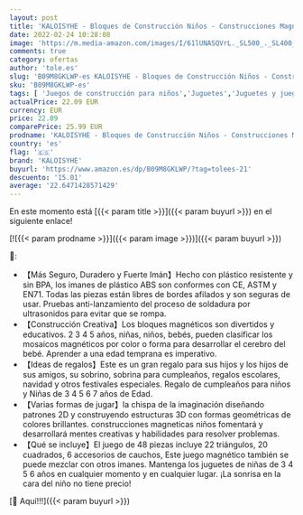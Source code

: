 ```yaml
---
layout: post
title: 'KALOISYHE - Bloques de Construcción Niños - Construcciones Magneticas Juguetes Niños 3 4 5 6 Años Niños Niñas  Educativos / de Aprendizaje Imanes Juguetes para Niños Regalos de Cumpleaños de Navidad'
date: 2022-02-24 10:28:08
image: 'https://m.media-amazon.com/images/I/61lUNASQVrL._SL500_._SL400_.jpg'
comments: true
category: ofertas
author: 'tole.es'
slug: 'B09M8GKLWP-es KALOISYHE - Bloques de Construcción Niños - Construcciones...'
sku: 'B09M8GKLWP-es'
tags: [ 'Juegos de construcción para niños','Juguetes','Juguetes y juegos','Sets de bloques de construcción','kaloisyhe','navidad', ]
actualPrice: 22.09 EUR
currency: EUR
price: 22.09
comparePrice: 25.99 EUR
prodname: 'KALOISYHE - Bloques de Construcción Niños - Construcciones Magneticas Juguetes Niños 3 4 5 6 Años Niños Niñas  Educativos / de Aprendizaje Imanes Juguetes para Niños Regalos de Cumpleaños de Navidad'
country: 'es'
flag: '🇪🇸'
brand: 'KALOISYHE'
buyurl: 'https://www.amazon.es/dp/B09M8GKLWP/?tag=tolees-21'
descuento: '15.01'
average: '22.6471428571429'
---
```


En este momento está [{{< param title >}}]({{< param buyurl >}}) en el siguiente enlace!

[![{{< param prodname >}}]({{< param image >}})]({{< param buyurl >}})

🔎:

- 【Más Seguro, Duradero y Fuerte Imán】Hecho con plástico resistente y sin BPA, los imanes de plástico ABS son conformes con CE, ASTM y EN71. Todas las piezas están libres de bordes afilados y son seguras de usar. Pruebas anti-lanzamiento del proceso de soldadura por ultrasonidos para evitar que se rompa.
- 【Construcción Creativa】Los bloques magnéticos son divertidos y educativos. 2 3 4 5 años, niñas, niños, bebés, pueden clasificar los mosaicos magnéticos por color o forma para desarrollar el cerebro del bebé. Aprender a una edad temprana es imperativo.
- 【Ideas de regalos】Este es un gran regalo para sus hijos y los hijos de sus amigos, su sobrino, sobrina para cumpleaños, regalos escolares, navidad y otros festivales especiales. Regalo de cumpleaños para niños y Niñas de 3 4 5 6 7 años de Edad.
- 【Varias formas de jugar】la chispa de la imaginación diseñando patrones 2D y construyendo estructuras 3D con formas geométricas de colores brillantes. construcciones magneticas niños fomentará y desarrollará mentes creativas y habilidades para resolver problemas.
- 【Qué se incluye】El juego de 48 piezas incluye 22 triángulos, 20 cuadrados, 6 accesorios de cauchos, Este juego magnético también se puede mezclar con otros imanes. Mantenga los juguetes de niñas de 3 4 5 6 años en cualquier momento y en cualquier lugar. ¡La sonrisa en la cara del niño no tiene precio!

[🛒 Aquí!!!]({{< param buyurl >}})
